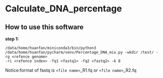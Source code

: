 # Calculate_DNA_percentage
## How to use this software
**step 1:**
```
/data/home/huanfan/miniconda3/bin/python3 /data/home/huanfan/pycharm/venv/Percentage_DNA_mix.py -wkdir /test/ -rg <refence genome> 
-ri <refence index> -fq1 <fastq1> -fq2 <fastq2> -k 8
```
Notice:format of fastq is ```<file name>```_R1.fq or ```<file name>```_R2.fq

